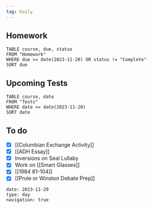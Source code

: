 ```yaml
---
tag: Daily
---
```

## Homework
```dataview
TABLE course, due, status
FROM "Homework" 
WHERE due >= date(2023-11-20) OR status != "Complete"
SORT due
```
## Upcoming Tests
```dataview
TABLE course, date
FROM "Tests" 
WHERE date >= date(2023-11-20)
SORT date
```
## To do
- [x] [[Columbian Exchange Activity]]
- [x] [[ADH Essay]]
- [x] Inversions on Seal Lullaby
- [x] Work on [[Smart Glasses]]
- [x] [[1984 81-104]]
- [x] [[Prole or Winston Debate Prep]]

```gEvent
date: 2023-11-20
type: day
navigation: true
```